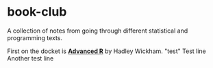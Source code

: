 
<!-- README.md is generated from README.Rmd. Please edit that file -->
book-club
=========

A collection of notes from going through different statistical and programming texts.

First on the docket is [**Advanced R**](http://adv-r.had.co.nz/) by Hadley Wickham.
"test" 
Test line
Another test line
